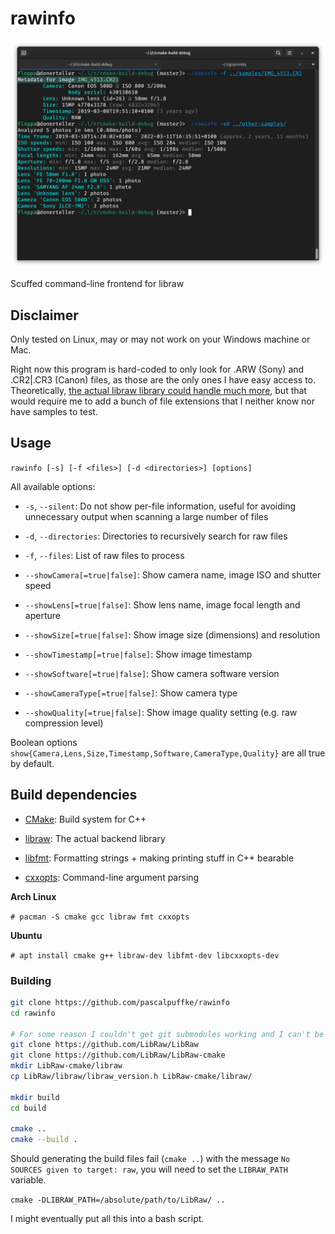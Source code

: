 # rawinfo

![Example image](example.png)

Scuffed command-line frontend for libraw

## Disclaimer

Only tested on Linux, may or may not work on your Windows machine or Mac.

Right now this program is hard-coded to only look for .ARW (Sony) and .CR2|.CR3 (Canon) files, as those
are the only ones I have easy access to.
Theoretically, [the actual libraw library could handle much more](https://www.libraw.org/supported-cameras),
but that would require me to add a bunch of file extensions that I neither know nor have samples to test.

## Usage

`rawinfo [-s] [-f <files>] [-d <directories>] [options]`

All available options:

- `-s`, `--silent`: Do not show per-file information, useful for avoiding
  unnecessary output when scanning a large number of files

- `-d`, `--directories`: Directories to recursively search for raw files

- `-f`, `--files`: List of raw files to process

- `--showCamera[=true|false]`: Show camera name, image ISO and shutter speed

- `--showLens[=true|false]`: Show lens name, image focal length and aperture

- `--showSize[=true|false]`: Show image size (dimensions) and resolution

- `--showTimestamp[=true|false]`: Show image timestamp

- `--showSoftware[=true|false]`: Show camera software version

- `--showCameraType[=true|false]`: Show camera type

- `--showQuality[=true|false]`: Show image quality setting (e.g. raw compression level)

Boolean options `show{Camera,Lens,Size,Timestamp,Software,CameraType,Quality}` are all true by default.

## Build dependencies

- [CMake](https://cmake.org): Build system for C++

- [libraw](https://libraw.org): The actual backend library

- [libfmt](https://fmt.dev): Formatting strings + making printing stuff in C++ bearable

- [cxxopts](https://github.com/jarro2783/cxxopts): Command-line argument parsing

**Arch Linux**

``# pacman -S cmake gcc libraw fmt cxxopts``

**Ubuntu**

``# apt install cmake g++ libraw-dev libfmt-dev libcxxopts-dev``

### Building



```bash
git clone https://github.com/pascalpuffke/rawinfo
cd rawinfo

# For some reason I couldn't get git submodules working and I can't be bothered to fix it, so you will need to clone the LibRaw and LibRaw-cmake repositories manually.
git clone https://github.com/LibRaw/LibRaw
git clone https://github.com/LibRaw/LibRaw-cmake
mkdir LibRaw-cmake/libraw
cp LibRaw/libraw/libraw_version.h LibRaw-cmake/libraw/

mkdir build
cd build

cmake ..
cmake --build .
```

Should generating the build files fail (`cmake ..`) with the message `No SOURCES given to target: raw`, you will need to set the `LIBRAW_PATH` variable.

`cmake -DLIBRAW_PATH=/absolute/path/to/LibRaw/ ..`

I might eventually put all this into a bash script.
